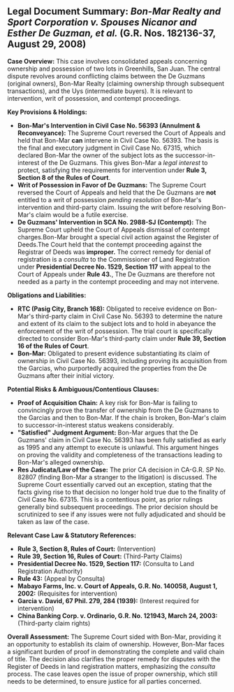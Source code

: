 ## Legal Document Summary: *Bon-Mar Realty and Sport Corporation v. Spouses Nicanor and Esther De Guzman, et al.* (G.R. Nos. 182136-37, August 29, 2008)

**Case Overview:** This case involves consolidated appeals concerning ownership and possession of two lots in Greenhills, San Juan. The central dispute revolves around conflicting claims between the De Guzmans (original owners), Bon-Mar Realty (claiming ownership through subsequent transactions), and the Uys (intermediate buyers). It is relevant to intervention, writ of possession, and contempt proceedings.

**Key Provisions & Holdings:**

*   **Bon-Mar's Intervention in Civil Case No. 56393 (Annulment & Reconveyance):** The Supreme Court reversed the Court of Appeals and held that Bon-Mar **can** intervene in Civil Case No. 56393. The basis is the final and executory judgment in Civil Case No. 67315, which declared Bon-Mar the owner of the subject lots as the successor-in-interest of the De Guzmans. This gives Bon-Mar a *legal interest* to protect, satisfying the requirements for intervention under **Rule 3, Section 8 of the Rules of Court**.
*   **Writ of Possession in Favor of De Guzmans:** The Supreme Court reversed the Court of Appeals and held that the De Guzmans are **not** entitled to a writ of possession *pending resolution* of Bon-Mar's intervention and third-party claim. Issuing the writ before resolving Bon-Mar's claim would be a futile exercise.
*   **De Guzmans' Intervention in SCA No. 2988-SJ (Contempt):** The Supreme Court upheld the Court of Appeals dismissal of contempt charges.Bon-Mar brought a special civil action against the Register of Deeds.The Court held that the contempt proceeding against the Registrar of Deeds was **improper.** The correct remedy for denial of registration is a *consulta* to the Commissioner of Land Registration under **Presidential Decree No. 1529, Section 117** with appeal to the Court of Appeals under **Rule 43.**, The De Guzmans are therefore not needed as a party in the contempt proceeding and may not intervene.

**Obligations and Liabilities:**

*   **RTC (Pasig City, Branch 168):** Obligated to receive evidence on Bon-Mar's third-party claim in Civil Case No. 56393 to determine the nature and extent of its claim to the subject lots and to hold in abeyance the enforcement of the writ of possession. The trial court is specifically directed to consider Bon-Mar's third-party claim under **Rule 39, Section 16 of the Rules of Court**.
*   **Bon-Mar:** Obligated to present evidence substantiating its claim of ownership in Civil Case No. 56393, including proving its acquisition from the Garcias, who purportedly acquired the properties from the De Guzmans after their initial victory.

**Potential Risks & Ambiguous/Contentious Clauses:**

*   **Proof of Acquisition Chain:** A key risk for Bon-Mar is failing to convincingly prove the transfer of ownership from the De Guzmans to the Garcias and then to Bon-Mar. If the chain is broken, Bon-Mar's claim to successor-in-interest status weakens considerably.
*   **"Satisfied" Judgment Argument:** Bon-Mar argues that the De Guzmans' claim in Civil Case No. 56393 has been fully satisfied as early as 1995 and any attempt to execute is unlawful. This argument hinges on proving the validity and completeness of the transactions leading to Bon-Mar's alleged ownership.
*   **Res Judicata/Law of the Case:** The prior CA decision in CA-G.R. SP No. 82807 (finding Bon-Mar a stranger to the litigation) is discussed. The Supreme Court essentially carved out an exception, stating that the facts giving rise to that decision no longer hold true due to the finality of Civil Case No. 67315. This is a contentious point, as prior rulings generally bind subsequent proceedings. The prior decision should be scrutinized to see if any issues were not fully adjudicated and should be taken as law of the case.

**Relevant Case Law & Statutory References:**

*   **Rule 3, Section 8, Rules of Court:** (Intervention)
*   **Rule 39, Section 16, Rules of Court:** (Third-Party Claims)
*   **Presidential Decree No. 1529, Section 117:** (Consulta to Land Registration Authority)
*   **Rule 43:** (Appeal by Consulta)
*   **Mabayo Farms, Inc. v. Court of Appeals, G.R. No. 140058, August 1, 2002:** (Requisites for intervention)
*   **Garcia v. David, 67 Phil. 279, 284 (1939):** (Interest required for intervention)
*   **China Banking Corp. v. Ordinario, G.R. No. 121943, March 24, 2003:** (Third-party claim rights)

**Overall Assessment:** The Supreme Court sided with Bon-Mar, providing it an opportunity to establish its claim of ownership. However, Bon-Mar faces a significant burden of proof in demonstrating the complete and valid chain of title. The decision also clarifies the proper remedy for disputes with the Register of Deeds in land registration matters, emphasizing the *consulta* process. The case leaves open the issue of proper ownership, which still needs to be determined, to ensure justice for all parties concerned.

